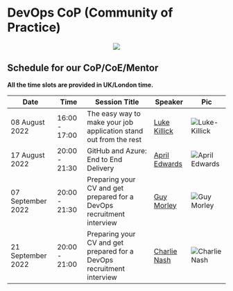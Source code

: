 # DevOps CoP (Community of Practice)
<p align="center">
  <img src="https://raw.githubusercontent.com/MohamedRadwan-devops/devops-step-by-step/main//none-community/images/mics/cop-2.gif" />
</p>

## Schedule for our CoP/CoE/Mentor

**All the time slots are provided in UK/London time.**

| Date    | Time    |    Session Title| Speaker |   Pic    |
| --------|-------- | ----------------| --------|----------|
| 08 August 2022| 16:00 - 17:00  | The easy way to make your job application stand out from the rest | [Luke Killick](https://github.com/MohamedRadwan-DevOps/devops-step-by-step/blob/main/none-community/events-speakers.md) |![Luke-Killick](https://raw.githubusercontent.com/MohamedRadwan-DevOps/devops-step-by-step/main//none-community/images/speakers/Luke-Killick.png)|
| 17 August 2022| 20:00 - 21:30  | GitHub and Azure: End to End Delivery | [April Edwards](https://github.com/MohamedRadwan-DevOps/devops-step-by-step/blob/main/none-community/events-speakers.md) | ![April Edwards](https://raw.githubusercontent.com/MohamedRadwan-DevOps/devops-step-by-step/main//none-community/images/speakers/April-Edwards.png)|
| 07 September 2022| 20:00 - 21:30  | Preparing your CV and get prepared for a DevOps recruitment interview | [Guy Morley](https://github.com/MohamedRadwan-DevOps/devops-step-by-step/blob/main/none-community/events-speakers.md) | ![Guy Morley](https://raw.githubusercontent.com/MohamedRadwan-DevOps/devops-step-by-step/main//none-community/images/speakers/Guy-Morley.png)|
| 21 September 2022| 20:00 - 21:00  | Preparing your CV and get prepared for a DevOps recruitment interview | [Charlie Nash](https://github.com/MohamedRadwan-DevOps/devops-step-by-step/blob/main/none-community/events-speakers.md) | ![Charlie Nash](https://raw.githubusercontent.com/MohamedRadwan-DevOps/devops-step-by-step/main//none-community/images/speakers/Charlie-Nash.png)|

